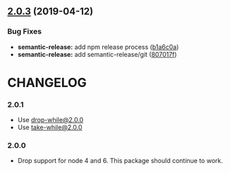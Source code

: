 ## [2.0.3](https://github.com/landau/split-with/compare/v2.0.2...v2.0.3) (2019-04-12)


### Bug Fixes

* **semantic-release:** add npm release process ([b1a6c0a](https://github.com/landau/split-with/commit/b1a6c0a))
* **semantic-release:** add semantic-release/git ([807017f](https://github.com/landau/split-with/commit/807017f))

# CHANGELOG

### 2.0.1

- Use drop-while@2.0.0
- Use take-while@2.0.0

### 2.0.0

- Drop support for node 4 and 6. This package should continue to work.
